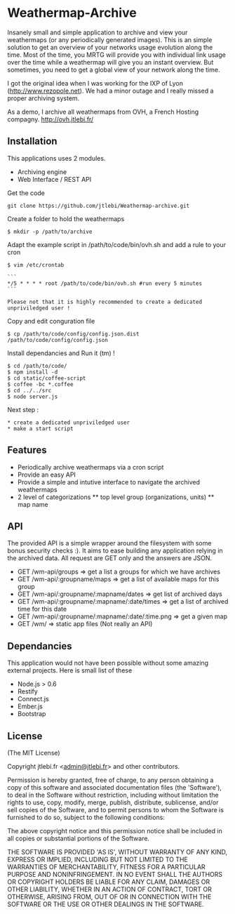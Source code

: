 # Weathermap-Archive
      
  Insanely small and simple application to archive and view your weathermaps (or any periodically generated images).
  This is an simple solution to get an overview of your networks usage evolution along the time. Most of the time,
  you MRTG will provide you with individual link usage over the time while a weathermap will give you an instant overview.
  But sometimes, you need to get a global view of your network along the time.
  
  I got the original idea when I was working for the IXP of Lyon (http://www.rezopole.net). We had a minor outage and I 
  really missed a proper archiving system.
  
  As a demo, I archive all weathermaps from OVH, a French Hosting compagny. http://ovh.jtlebi.fr/

## Installation

  This applications uses 2 modules.
  
  * Archiving engine
  * Web Interface / REST API
  
  Get the code 
    
    git clone https://github.com/jtlebi/Weathermap-archive.git
  
  Create a folder to hold the weathermaps
    
    $ mkdir -p /path/to/archive
  
  Adapt the example script in /path/to/code/bin/ovh.sh and add a rule to your cron

    $ vim /etc/crontab
    
    ```
    */5 * * * * root /path/to/code/bin/ovh.sh #run every 5 minutes
    ```
    
    Please not that it is highly recommended to create a dedicated unpriviledged user !
  
  Copy and edit conguration file
    
    $ cp /path/to/code/config/config.json.dist /path/to/code/config/config.json
  
  Install dependancies and Run it (tm) !
    
    $ cd /path/to/code/
    $ npm install -d
    $ cd static/coffee-script
    $ coffee -bc *.coffee
    $ cd ../../src
    $ node server.js

  Next step :
    
    * create a dedicated unpriviledged user
    * make a start script

## Features

 * Periodically archive weathermaps via a cron script
 * Provide an easy API
 * Provide a simple and intutive interface to navigate the archived weathermaps
 * 2 level of categorizations
 ** top level group (organizations, units)
 ** map name
 
## API

  The provided API is a simple wrapper around the filesystem with some bonus security checks :). It aims to ease
  building any application relying in the archived data.
  All request are GET only and the answers are JSON.
  
  * GET /wm-api/groups => get a list a groups for which we have archives
  * GET /wm-api/:groupname/maps => get a list of available maps for this group
  * GET /wm-api/:groupname/:mapname/dates => get list of archived days
  * GET /wm-api/:groupname/:mapname/:date/times => get a list of archived time for this date
  * GET /wm-api/:groupname/:mapname/:date/:time.png => get a given map
  * GET /wm/ => static app files (Not really an API)
 
## Dependancies

  This application would not have been possible without some amazing external projects. Here is small list of these
  
  * Node.js > 0.6
  * Restify
  * Connect.js
  * Ember.js
  * Bootstrap

## License 

(The MIT License)

Copyright jtlebi.fr &lt;admin@jtlebi.fr&gt; and other contributors.

Permission is hereby granted, free of charge, to any person obtaining
a copy of this software and associated documentation files (the
'Software'), to deal in the Software without restriction, including
without limitation the rights to use, copy, modify, merge, publish,
distribute, sublicense, and/or sell copies of the Software, and to
permit persons to whom the Software is furnished to do so, subject to
the following conditions:

The above copyright notice and this permission notice shall be
included in all copies or substantial portions of the Software.

THE SOFTWARE IS PROVIDED 'AS IS', WITHOUT WARRANTY OF ANY KIND,
EXPRESS OR IMPLIED, INCLUDING BUT NOT LIMITED TO THE WARRANTIES OF
MERCHANTABILITY, FITNESS FOR A PARTICULAR PURPOSE AND NONINFRINGEMENT.
IN NO EVENT SHALL THE AUTHORS OR COPYRIGHT HOLDERS BE LIABLE FOR ANY
CLAIM, DAMAGES OR OTHER LIABILITY, WHETHER IN AN ACTION OF CONTRACT,
TORT OR OTHERWISE, ARISING FROM, OUT OF OR IN CONNECTION WITH THE
SOFTWARE OR THE USE OR OTHER DEALINGS IN THE SOFTWARE.

